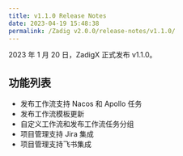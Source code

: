 ```yaml
---
title: v1.1.0 Release Notes
date: 2023-04-19 15:48:38
permalink: /Zadig v2.0.0/release-notes/v1.1.0/
---
```



2023 年 1 月 20 日，ZadigX 正式发布 v1.1.0。

## 功能列表

- 发布工作流支持 Nacos 和 Apollo 任务
- 发布工作流模板更新
- 自定义工作流和发布工作流任务分组
- 项目管理支持 Jira 集成
- 项目管理支持飞书集成

